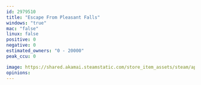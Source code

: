 ```yaml
---
id: 2979510
title: "Escape From Pleasant Falls"
windows: "true"
mac: "false"
linux: false
positive: 0
negative: 0
estimated_owners: "0 - 20000"
peak_ccu: 0

image: https://shared.akamai.steamstatic.com/store_item_assets/steam/apps/2979510/header.jpg?t=1730086449
opinions:
---
```

